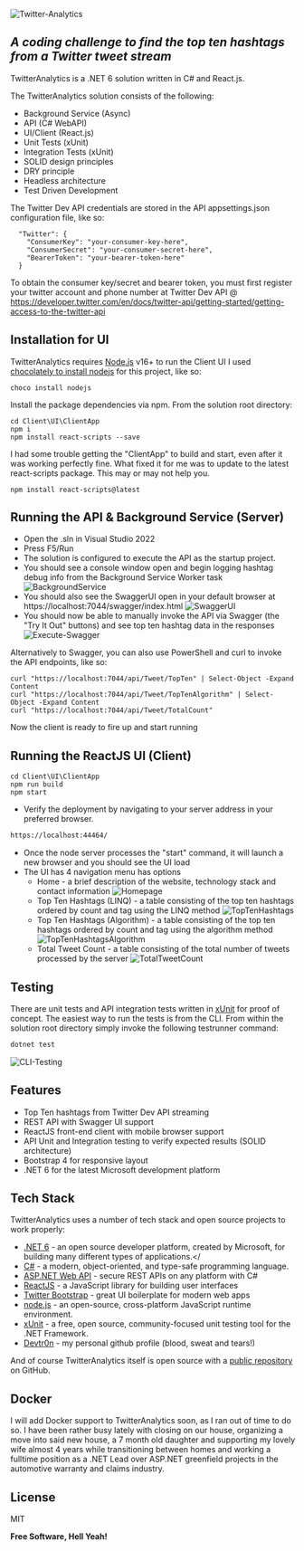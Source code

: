 ![Twitter-Analytics](https://i.ibb.co/MG3CQfC/twitter-analytics.png)

## _A coding challenge to find the top ten hashtags from a Twitter tweet stream_

TwitterAnalytics is a .NET 6 solution written in C# and React.js. 

The TwitterAnalytics solution consists of the following:
- Background Service (Async)
- API (C# WebAPI)
- UI/Client (React.js)
- Unit Tests (xUnit)
- Integration Tests (xUnit)
- SOLID design principles
- DRY principle
- Headless architecture
- Test Driven Development

The Twitter Dev API credentials are stored in the API appsettings.json configuration file, like so:

```
  "Twitter": {
    "ConsumerKey": "your-consumer-key-here",
    "ConsumerSecret": "your-consumer-secret-here",
    "BearerToken": "your-bearer-token-here"
  }
```
To obtain the consumer key/secret and bearer token, you must first register your twitter account and phone number at Twitter Dev API @ https://developer.twitter.com/en/docs/twitter-api/getting-started/getting-access-to-the-twitter-api 

## Installation for UI

TwitterAnalytics requires [Node.js](https://nodejs.org/) v16+ to run the Client UI
I used [chocolately to install nodejs](https://community.chocolatey.org/packages/nodejs) for this project, like so:

```
choco install nodejs
```

Install the package dependencies via npm. 
From the solution root directory:

```
cd Client\UI\ClientApp
npm i
npm install react-scripts --save
```

I had some trouble getting the "ClientApp" to build and start, even after it was working perfectly fine. What fixed it for me was to update to the latest react-scripts package. This may or may not help you.

```
npm install react-scripts@latest
```
## Running the API & Background Service (Server)

- Open the .sln in Visual Studio 2022
- Press F5/Run
- The solution is configured to execute the API as the startup project.
- You should see a console window open and begin logging hashtag debug info from the Background Service Worker task
![BackgroundService](https://i.ibb.co/02vZ7X2/API-worker-tweet-processor.png)
- You should also see the SwaggerUI open in your default browser at https://localhost:7044/swagger/index.html
![SwaggerUI](https://i.ibb.co/4RJbztZ/API-swagger.png)
- You should now be able to manually invoke the API via Swagger (the "Try It Out" buttons) and see top ten hashtag data in the responses
![Execute-Swagger](https://i.ibb.co/txrPXv1/API-swagger-top-ten-hashtags.png)

Alternatively to Swagger, you can also use PowerShell and curl to invoke the API endpoints, like so:
```
curl "https://localhost:7044/api/Tweet/TopTen" | Select-Object -Expand Content
curl "https://localhost:7044/api/Tweet/TopTenAlgorithm" | Select-Object -Expand Content
curl "https://localhost:7044/api/Tweet/TotalCount"
```

Now the client is ready to fire up and start running

## Running the ReactJS UI (Client)

```
cd Client\UI\ClientApp
npm run build
npm start
```

- Verify the deployment by navigating to your server address in your preferred browser.

```sh
https://localhost:44464/
```
- Once the node server processes the "start" command, it will launch a new browser and you should see the UI load
- The UI has 4 navigation menu has options
    - Home - a brief description of the website, technology stack and contact information
     ![Homepage](https://i.ibb.co/NrYjybj/UI-website-homepage-index.png)
    - Top Ten Hashtags (LINQ) - a table consisting of the top ten hashtags ordered by count and tag using the LINQ method
     ![TopTenHashtags](https://i.ibb.co/7SZqZZW/UI-website-top-ten-hashtags.png)
    - Top Ten Hashtags (Algorithm) - a table consisting of the top ten hashtags ordered by count and tag using the algorithm method
     ![TopTenHashtagsAlgorithm](https://i.ibb.co/jbZt9kP/UI-website-top-ten-algorithm-hashtags.png)
    - Total Tweet Count - a table consisting of the total number of tweets processed by the server
     ![TotalTweetCount](https://i.ibb.co/09k0hkY/UI-website-total-tweet-count.png)

## Testing
There are unit tests and API integration tests written in [xUnit] for proof of concept. The easiest way to run the tests is from the CLI. From within the solution root directory simply invoke the following testrunner command:

```sh
dotnet test
```

![CLI-Testing](https://i.ibb.co/zJnBxH6/cli-test-runner.png)


## Features

- Top Ten hashtags from Twitter Dev API streaming
- REST API with Swagger UI support
- ReactJS front-end client with mobile browser support
- API Unit and Integration testing to verify expected results (SOLID architecture)
- Bootstrap 4 for responsive layout
- .NET 6 for the latest Microsoft development platform

## Tech Stack

TwitterAnalytics uses a number of tech stack and open source projects to work properly:

- [.NET 6] - an open source developer platform, created by Microsoft, for building many different types of applications.</
- [C#] - a modern, object-oriented, and type-safe programming language.
- [ASP.NET Web API] - secure REST APIs on any platform with C#
- [ReactJS] - a JavaScript library for building user interfaces
- [Twitter Bootstrap] - great UI boilerplate for modern web apps
- [node.js] - an open-source, cross-platform JavaScript runtime environment.
- [xUnit] - a free, open source, community-focused unit testing tool for the .NET Framework. 
- [Devtr0n] - my personal github profile (blood, sweat and tears!)

And of course TwitterAnalytics itself is open source with a [public repository][Devtr0n] on GitHub.

## Docker

I will add Docker support to TwitterAnalytics soon, as I ran out of time to do so. I have been rather busy lately with closing on our house, organizing a move into said new house, a 7 month old daughter and supporting my lovely wife almost 4 years while transitioning between homes and working a fulltime position as a .NET Lead over ASP.NET greenfield projects in the automotive warranty and claims industry.


## License

MIT

**Free Software, Hell Yeah!**

[//]: # (These are reference links used in the body of this note and get stripped out when the markdown processor does its job. There is no need to format nicely because it shouldn't be seen. Thanks SO - http://stackoverflow.com/questions/4823468/store-comments-in-markdown-syntax)

   
   [Devtr0n]: <https://github.com/Devtr0n>
   [git-repo-url]: <https://github.com/joemccann/dillinger.git>
   [node.js]: <http://nodejs.org>
   [Twitter Bootstrap]: <http://twitter.github.com/bootstrap/>
   [.NET 6]: <https://dotnet.microsoft.com/en-us/download/dotnet/6.0> 
   [xUnit]: <https://xunit.net/>
   [ASP.NET Web API]: <https://dotnet.microsoft.com/en-us/apps/aspnet/apis>
   [C#]: <https://learn.microsoft.com/en-us/dotnet/csharp/>
   [ReactJS]: <https://reactjs.org/>
